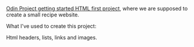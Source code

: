[Odin Project getting started HTML first project](https://www.theodinproject.com/lessons/foundations-recipes), where we are supposed to create a small recipe website.

What I've used to create this project:

Html headers, lists, links and images.
